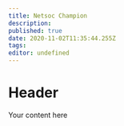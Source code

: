 ```yaml
---
title: Netsoc Champion
description: 
published: true
date: 2020-11-02T11:35:44.255Z
tags: 
editor: undefined
---
```


# Header
Your content here